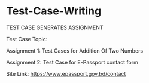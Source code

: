 # Test-Case-Writing
TEST CASE GENERATES ASSIGNMENT

Test Case Topic:

Assignment 1: Test Cases for Addition Of Two Numbers

Assignment 2: Test Case for E-Passport contact form

Site Link: https://www.epassport.gov.bd/contact 
